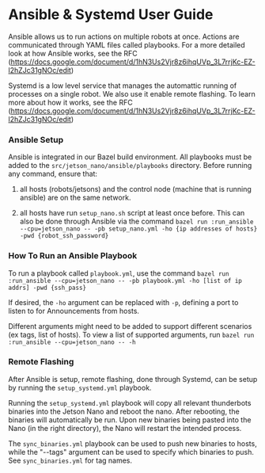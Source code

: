
# Ansible & Systemd User Guide

Ansible allows us to run actions on multiple robots at once. Actions are communicated through YAML files called playbooks.
For a more detailed look at how Ansible works, see the RFC (https://docs.google.com/document/d/1hN3Us2Vjr8z6ihqUVp_3L7rrjKc-EZ-l2hZJc31gNOc/edit)

Systemd is a low level service that manages the automattic running of processes on a single robot. We also use it enable remote flashing. To learn more about how it works, see the RFC (https://docs.google.com/document/d/1hN3Us2Vjr8z6ihqUVp_3L7rrjKc-EZ-l2hZJc31gNOc/edit)



### Ansible Setup
Ansible is integrated in our Bazel build environment. All playbooks must be added to the `src/jetson_nano/ansible/playbooks` directory. 
Before running any command, ensure that: 

1) all hosts (robots/jetsons) and the control node (machine that is running ansible) are on the same network. 

2) all hosts have run `setup_nano.sh` script at least once before. This can also be done through Ansible via the command 
`bazel run :run_ansible --cpu=jetson_nano -- -pb setup_nano.yml -ho {ip addresses of hosts} -pwd {robot_ssh_password} `

### How To Run an Ansible Playbook

To run a playbook called `playbook.yml`, use the command 
``bazel run :run_ansible --cpu=jetson_nano -- -pb playbook.yml -ho [list of ip addrs] -pwd {ssh_pass}`` 

If desired, the `-ho` argument can be replaced with `-p`, defining a port to listen to for Announcements from hosts. 

Different arguments might need to be added to support different scenarios (ex tags, list of hosts). To view a list of supported arguments, run 
``bazel run :run_ansible --cpu=jetson_nano -- -h`` 


### Remote Flashing

After Ansible is setup, remote flashing, done through Systemd, can be setup by running the `setup_systemd.yml` playbook. 

Running the `setup_systemd.yml` playbook will copy all relevant thunderbots binaries into the Jetson Nano and reboot the nano. After rebooting, the binaries will automatically be run. Upon new binaries being pasted into the Nano (in the right directory), the Nano will restart the intended process. 

The `sync_binaries.yml` playbook can be used to push new binaries to hosts, while the "--tags" argument can be used to specify which binaries to push. See `sync_binaries.yml` for tag names. 

